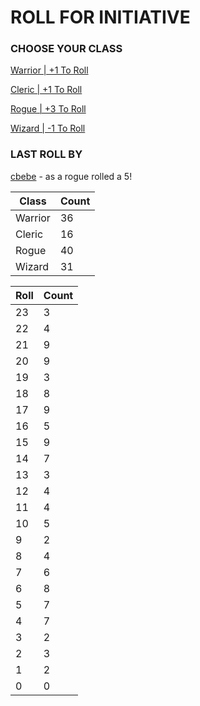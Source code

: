# ROLL FOR INITIATIVE
### CHOOSE YOUR CLASS

[Warrior | +1 To Roll](https://github.com/benjaminsampica/benjaminsampica/issues/new?title=roll%7Cwarrior&body=Just+click+%27Submit+new+issue%27.)

[Cleric | +1 To Roll](https://github.com/benjaminsampica/benjaminsampica/issues/new?title=roll%7Ccleric&body=Just+click+%27Submit+new+issue%27.)

[Rogue | +3 To Roll](https://github.com/benjaminsampica/benjaminsampica/issues/new?title=roll%7Crogue&body=Just+click+%27Submit+new+issue%27.)

[Wizard | -1 To Roll](https://github.com/benjaminsampica/benjaminsampica/issues/new?title=roll%7Cwizard&body=Just+click+%27Submit+new+issue%27.)
### LAST ROLL BY
[cbebe](https://www.github.com/cbebe) - as a rogue rolled a 5!

|Class|Count|
|-|-|
|Warrior|36|
|Cleric|16|
|Rogue|40|
|Wizard|31|

|Roll|Count|
|-|-|
|23|3
|22|4
|21|9
|20|9
|19|3
|18|8
|17|9
|16|5
|15|9
|14|7
|13|3
|12|4
|11|4
|10|5
|9|2
|8|4
|7|6
|6|8
|5|7
|4|7
|3|2
|2|3
|1|2
|0|0
